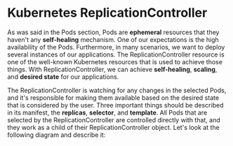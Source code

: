 # Kubernetes ReplicationController

As was said in the Pods section, Pods are **ephemeral** resources that they haven't any **self-healing** mechanism. One of our expectations is the high availability of the Pods. Furthermore, in many scenarios, we want to deploy several instances of our applications. The ReplicationController resource is one of the well-known Kubernetes resources that is used to achieve those things. With ReplicationController, we can achieve **self-healing**, **scaling**, and **desired state** for our applications.

The ReplicationController is watching for any changes in the selected Pods, and it's responsible for making them available based on the desired state that is considered by the user. Three important things should be described in its manifest, the **replicas**, **selector**, and **template**. All Pods that are selected by the ReplicationController are controlled directly with that, and they work as a child of their ReplicationController object. Let's look at the following diagram and describe it:
